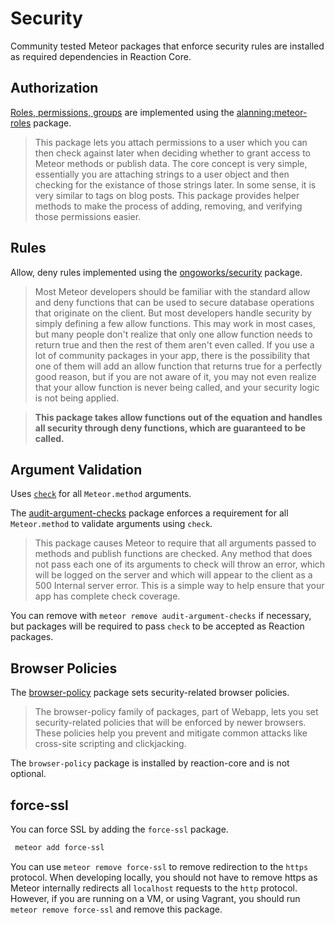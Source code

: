 # Security
Community tested Meteor packages that enforce security rules are installed as required dependencies in Reaction Core.

## Authorization
[Roles, permissions, groups](permissions.md) are implemented using the [alanning:meteor-roles](https://github.com/alanning/meteor-roles) package.

> This package lets you attach permissions to a user which you can then check against later when deciding whether to grant access to Meteor methods or publish data. The core concept is very simple, essentially you are attaching strings to a user object and then checking for the existance of those strings later. In some sense, it is very similar to tags on blog posts. This package provides helper methods to make the process of adding, removing, and verifying those permissions easier.

## Rules
 Allow, deny rules implemented using the [ongoworks/security](https://github.com/ongoworks/meteor-security) package.

> Most Meteor developers should be familiar with the standard allow and deny functions that can be used to secure database operations that originate on the client. But most developers handle security by simply defining a few allow functions. This may work in most cases, but many people don't realize that only one allow function needs to return true and then the rest of them aren't even called. If you use a lot of community packages in your app, there is the possibility that one of them will add an allow function that returns true for a perfectly good reason, but if you are not aware of it, you may not even realize that your allow function is never being called, and your security logic is not being applied.

> **This package takes allow functions out of the equation and handles all security through deny functions, which are guaranteed to be called.**

## Argument Validation
Uses [`check`](https://docs.meteor.com/#/full/check) for all `Meteor.method` arguments.

The [audit-argument-checks](http://docs.meteor.com/#/full/auditargumentchecks) package enforces a requirement for all `Meteor.method` to validate arguments using `check`.

> This package causes Meteor to require that all arguments passed to methods and publish functions are checked. Any method that does not pass each one of its arguments to check will throw an error, which will be logged on the server and which will appear to the client as a 500 Internal server error. This is a simple way to help ensure that your app has complete check coverage.

You can remove with `meteor remove audit-argument-checks` if necessary, but packages will be required to pass `check` to be accepted as Reaction packages.

## Browser Policies
The [browser-policy](https://atmospherejs.com/meteor/browser-policy) package sets security-related browser policies.

> The browser-policy family of packages, part of Webapp, lets you set security-related policies that will be enforced by newer browsers. These policies help you prevent and mitigate common attacks like cross-site scripting and clickjacking.

The `browser-policy` package is installed by reaction-core and is not optional.

## force-ssl
You can force SSL by adding the `force-ssl` package.

```bash
 meteor add force-ssl
```

You can use `meteor remove force-ssl` to remove redirection to the `https` protocol. When developing locally, you should not have to remove https as Meteor internally redirects all `localhost` requests to the `http` protocol. However, if you are running on a VM, or using Vagrant, you should run `meteor remove force-ssl` and remove this package.
